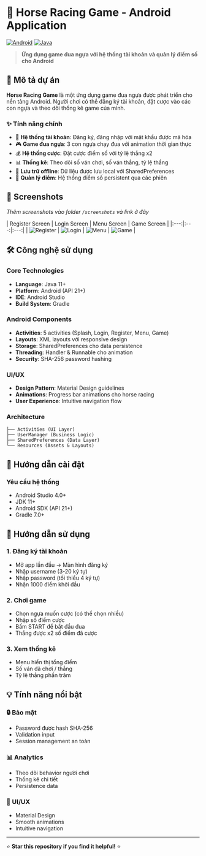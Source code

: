 # 🐎 Horse Racing Game - Android Application
[![Android](https://img.shields.io/badge/Platform-Android-green.svg)](https://android.com)
[![Java](https://img.shields.io/badge/Language-Java-orange.svg)](https://java.com)

> **Ứng dụng game đua ngựa với hệ thống tài khoản và quản lý điểm số cho Android**


## 📖 Mô tả dự án

**Horse Racing Game** là một ứng dụng game đua ngựa được phát triển cho nền tảng Android. Người chơi có thể đăng ký tài khoản, đặt cược vào các con ngựa và theo dõi thống kê game của mình.

### ✨ Tính năng chính

- 🔐 **Hệ thống tài khoản**: Đăng ký, đăng nhập với mật khẩu được mã hóa
- 🎮 **Game đua ngựa**: 3 con ngựa chạy đua với animation thời gian thực
- 💰 **Hệ thống cược**: Đặt cược điểm số với tỷ lệ thắng x2
- 📊 **Thống kê**: Theo dõi số ván chơi, số ván thắng, tỷ lệ thắng
- 💾 **Lưu trữ offline**: Dữ liệu được lưu local với SharedPreferences
- 🎯 **Quản lý điểm**: Hệ thống điểm số persistent qua các phiên

## 📱 Screenshots

*Thêm screenshots vào folder `/screenshots` và link ở đây*

| Register Screen | Login Screen | Menu Screen | Game Screen |
|:---:|:---:|:---:|
| ![Register](screenshots/register.png) | ![Login](screenshots/login.png) | ![Menu](screenshots/menu.png) | ![Game](screenshots/game.png) |

## 🛠️ Công nghệ sử dụng

### **Core Technologies**
- **Language**: Java 11+
- **Platform**: Android (API 21+)
- **IDE**: Android Studio
- **Build System**: Gradle

### **Android Components**
- **Activities**: 5 activities (Splash, Login, Register, Menu, Game)
- **Layouts**: XML layouts với responsive design
- **Storage**: SharedPreferences cho data persistence
- **Threading**: Handler & Runnable cho animation
- **Security**: SHA-256 password hashing

### **UI/UX**
- **Design Pattern**: Material Design guidelines
- **Animations**: Progress bar animations cho horse racing
- **User Experience**: Intuitive navigation flow

### **Architecture**
```
├── Activities (UI Layer)
├── UserManager (Business Logic)
├── SharedPreferences (Data Layer)
└── Resources (Assets & Layouts)
```


## 🚀 Hướng dẫn cài đặt

### **Yêu cầu hệ thống**
- Android Studio 4.0+
- JDK 11+
- Android SDK (API 21+)
- Gradle 7.0+

## 🎯 Hướng dẫn sử dụng

### **1. Đăng ký tài khoản**
- Mở app lần đầu → Màn hình đăng ký
- Nhập username (3-20 ký tự)
- Nhập password (tối thiểu 4 ký tự)
- Nhận 1000 điểm khởi đầu

### **2. Chơi game**
- Chọn ngựa muốn cược (có thể chọn nhiều)
- Nhập số điểm cược
- Bấm START để bắt đầu đua
- Thắng được x2 số điểm đã cược

### **3. Xem thống kê**
- Menu hiển thị tổng điểm
- Số ván đã chơi / thắng
- Tỷ lệ thắng phần trăm

## 💡 Tính năng nổi bật

### **🔒 Bảo mật**
- Password được hash SHA-256
- Validation input
- Session management an toàn

### **📊 Analytics**
- Theo dõi behavior người chơi
- Thống kê chi tiết
- Persistence data

### **🎨 UI/UX**
- Material Design
- Smooth animations
- Intuitive navigation

---

⭐ **Star this repository if you find it helpful!** ⭐
